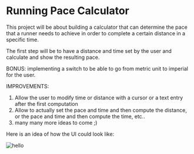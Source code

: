 # Running Pace Calculator

This project will be about building a calculator that can determine the pace that a runner needs to achieve in order to complete a certain distance in a specific time.

The first step will be to have a distance and time set by the user and calculate and show the resulting pace.

BONUS: implementing a switch to be able to go from metric unit to imperial for the user.

IMPROVEMENTS:
1. Allow the user to modify time or distance with a cursor or a text entry after the first computation
2. Allow to actually set the pace and time and then compute the distance, or the pace and time and then compute the time, etc..
3. many many more ideas to come ;)

Here is an idea of how the UI could look like:

![hello](sketchUI#1.png)
